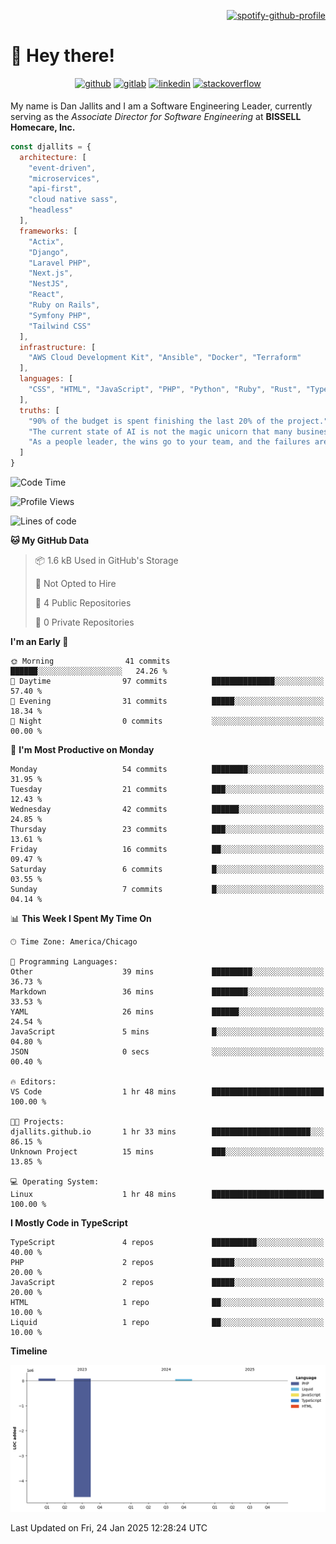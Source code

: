 <div align="right">

[![spotify-github-profile](https://spotify-github-profile.kittinanx.com/api/view?uid=12495546&cover_image=true&theme=novatorem&show_offline=true&background_color=121212&interchange=false&bar_color=53b14f&bar_color_cover=true)](https://open.spotify.com/user/12495546)

</div>

# 👋 Hey there!

<div align="center">
<a href="https://github.com/djallits" target="_blank"><img src=https://img.shields.io/badge/github-%2324292e.svg?&style=for-the-badge&logo=github&logoColor=white alt=github style="margin-bottom: 5px;" /></a>
<a href="https://gitlab.com/djallits" target="_blank"><img src=https://img.shields.io/badge/gitlab-fc6d26.svg?&style=for-the-badge&logo=gitlab&logoColor=white alt=gitlab style="margin-bottom: 5px;" /></a>
<a href="https://linkedin.com/in/djallits" target="_blank"><img src=https://img.shields.io/badge/linkedin-%231E77B5.svg?&style=for-the-badge&logo=linkedin&logoColor=white alt=linkedin style="margin-bottom: 5px;" /></a>
<a href="https://stackoverflow.com/users/2073216/djallits" target="_blank"><img src=https://img.shields.io/badge/stackoverflow-f47f24.svg?&style=for-the-badge&logo=stackoverflow&logoColor=white alt=stackoverflow style="margin-bottom: 5px;" /></a>
</div> 

My name is Dan Jallits and I am a Software Engineering Leader, currently serving as the _Associate Director for Software Engineering_ at **BISSELL Homecare, Inc.**

```javascript
const djallits = {
  architecture: [
    "event-driven",
    "microservices",
    "api-first",
    "cloud native sass",
    "headless"
  ],
  frameworks: [
    "Actix",
    "Django",
    "Laravel PHP",
    "Next.js",
    "NestJS",
    "React",
    "Ruby on Rails",
    "Symfony PHP",
    "Tailwind CSS"
  ],
  infrastructure: [
    "AWS Cloud Development Kit", "Ansible", "Docker", "Terraform"
  ],
  languages: [
    "CSS", "HTML", "JavaScript", "PHP", "Python", "Ruby", "Rust", "TypeScript"
  ],
  truths: [
    "90% of the budget is spent finishing the last 20% of the project.",
    "The current state of AI is not the magic unicorn that many business leaders believe it to be.",
    "As a people leader, the wins go to your team, and the failures are yours alone to own."
  ]
}
```

<!--START_SECTION:waka-->
![Code Time](http://img.shields.io/badge/Code%20Time-624%20hrs%2059%20mins-blue)

![Profile Views](http://img.shields.io/badge/Profile%20Views-4-blue)

![Lines of code](https://img.shields.io/badge/From%20Hello%20World%20I%27ve%20Written-252.2%20thousand%20lines%20of%20code-blue)

**🐱 My GitHub Data** 

> 📦 1.6 kB Used in GitHub's Storage 
 > 
> 🚫 Not Opted to Hire
 > 
> 📜 4 Public Repositories 
 > 
> 🔑 0 Private Repositories 
 > 
**I'm an Early 🐤** 

```text
🌞 Morning                41 commits          ██████░░░░░░░░░░░░░░░░░░░   24.26 % 
🌆 Daytime                97 commits          ██████████████░░░░░░░░░░░   57.40 % 
🌃 Evening                31 commits          █████░░░░░░░░░░░░░░░░░░░░   18.34 % 
🌙 Night                  0 commits           ░░░░░░░░░░░░░░░░░░░░░░░░░   00.00 % 
```
📅 **I'm Most Productive on Monday** 

```text
Monday                   54 commits          ████████░░░░░░░░░░░░░░░░░   31.95 % 
Tuesday                  21 commits          ███░░░░░░░░░░░░░░░░░░░░░░   12.43 % 
Wednesday                42 commits          ██████░░░░░░░░░░░░░░░░░░░   24.85 % 
Thursday                 23 commits          ███░░░░░░░░░░░░░░░░░░░░░░   13.61 % 
Friday                   16 commits          ██░░░░░░░░░░░░░░░░░░░░░░░   09.47 % 
Saturday                 6 commits           █░░░░░░░░░░░░░░░░░░░░░░░░   03.55 % 
Sunday                   7 commits           █░░░░░░░░░░░░░░░░░░░░░░░░   04.14 % 
```


📊 **This Week I Spent My Time On** 

```text
🕑︎ Time Zone: America/Chicago

💬 Programming Languages: 
Other                    39 mins             █████████░░░░░░░░░░░░░░░░   36.73 % 
Markdown                 36 mins             ████████░░░░░░░░░░░░░░░░░   33.53 % 
YAML                     26 mins             ██████░░░░░░░░░░░░░░░░░░░   24.54 % 
JavaScript               5 mins              █░░░░░░░░░░░░░░░░░░░░░░░░   04.80 % 
JSON                     0 secs              ░░░░░░░░░░░░░░░░░░░░░░░░░   00.40 % 

🔥 Editors: 
VS Code                  1 hr 48 mins        █████████████████████████   100.00 % 

🐱‍💻 Projects: 
djallits.github.io       1 hr 33 mins        ██████████████████████░░░   86.15 % 
Unknown Project          15 mins             ███░░░░░░░░░░░░░░░░░░░░░░   13.85 % 

💻 Operating System: 
Linux                    1 hr 48 mins        █████████████████████████   100.00 % 
```

**I Mostly Code in TypeScript** 

```text
TypeScript               4 repos             ██████████░░░░░░░░░░░░░░░   40.00 % 
PHP                      2 repos             █████░░░░░░░░░░░░░░░░░░░░   20.00 % 
JavaScript               2 repos             █████░░░░░░░░░░░░░░░░░░░░   20.00 % 
HTML                     1 repo              ██░░░░░░░░░░░░░░░░░░░░░░░   10.00 % 
Liquid                   1 repo              ██░░░░░░░░░░░░░░░░░░░░░░░   10.00 % 
```



**Timeline**

![Lines of Code chart](https://raw.githubusercontent.com/djallits/djallits/main/assets/bar_graph.png)


 Last Updated on Fri, 24 Jan 2025 12:28:24  UTC
<!--END_SECTION:waka-->
